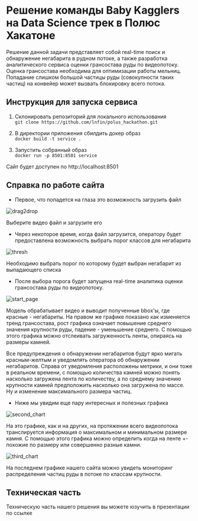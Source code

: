 # Решение команды Baby Kagglers на Data Science трек в Полюс Хакатоне

Решение данной задачи представляет собой real-time поиск и обнаружение негабарита в рудном потоке, а также разработка аналитического сервиса оценки грансостава руды по видеопотоку. Оценка грансостава необходима для оптимизации работы мельниц. Попадание слишком большой частицы руды (совокупности таких частиц) на конвейер может вызвать блокировку всего потока.

## Инструкция для запуска сервиса
1. Склонировать репозиторий для локального использования <br>
```git clone https://github.com/lnfin/polus_hackathon.git```

2. В директории приложения сбилдить докер образ <br>
```docker build -t service .```

3. Запустить собранный образ <br>
```docker run -p 8501:8501 service``` 

Сайт будет доступен по http://localhost:8501

## Справка по работе сайта

* Первое, что попадется на глаза это возможность загрузить файл 

![drag2drop](https://github.com/lnfin/polus_hackathon/blob/main/utils/drag2drop.png)

Выберите видео файл и загрузите его

* Через некоторое время, когда файл загрузится, оператору будет предоставлена возможность выбрать порог классов для негабарита

![thresh](https://github.com/lnfin/polus_hackathon/blob/main/utils/thresh.png)

Необходимо выбрать порог по которому будет выбран негабарит из выпадающего списка

* После выбора порога будет запущена real-time аналитика оценки грансостава руды по видеопотоку.

![start_page](https://github.com/lnfin/polus_hackathon/blob/main/utils/start_page2.png)

Модель обрабатывает видео и выводит полученные bbox'ы, где красные - негабариты. На правом же графике показано как изменяется тренд грансостава, рост графика означает повышение среднего значения крупности руды, падение - уменьшение среднего. С помощью этого графика можно отслеивать загруженность ленты, опираясь на размеры камней.

Все предупреждения о обнаружении негабаритов будут ярко мигать красным-желтым и уведомлять оператора об обнаружении негабаритов.
Справа от уведомления расположены метрики, и они тоже в реальном времени, с помощью количества камней можно понять насколько загружена лента по количеству, а по среднему значению крупности камней предположить насколько она загружена по массе. Ну и изменение максимального размера частиц.

* Ниже мы увидим еще пару интересных и полезных графика

![second_chart](https://github.com/lnfin/polus_hackathon/blob/main/utils/second_chart.png)

На это графике, как и на других, на протяжении всего видеопотока транслируется информация о максимальном и минимальном размере камня. С помощью этого графика можно определить когда на ленте +- похожие по размеру или совершенно разные камни.

![third_chart](https://github.com/lnfin/polus_hackathon/blob/main/utils/third_chart.png)

На последнем графике нашего сайта можно увидеть мониторинг распределения частиц руды в потоке по классам крупности.

## Техническая часть

Техническую часть нашего решения вы можете юзучить в презентации по ссылке


